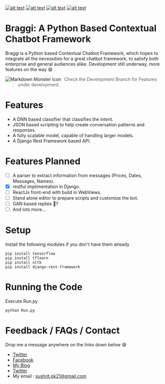 <!-- Please don't remove this: Grab your social icons from https://github.com/carlsednaoui/gitsocial -->

<!-- display the social media buttons in your README -->

[![alt text][1.1]][1]
[![alt text][2.1]][2]
[![alt text][3.1]][3]
[![alt text][6.1]][6]


<!-- links to social media icons -->
<!-- no need to change these -->

<!-- icons with padding -->

[1.1]: http://i.imgur.com/tXSoThF.png (twitter icon with padding)
[2.1]: http://i.imgur.com/P3YfQoD.png (facebook icon with padding)
[3.1]: http://i.imgur.com/yCsTjba.png (google plus icon with padding)
[6.1]: http://i.imgur.com/0o48UoR.png (github icon with padding)

<!-- icons without padding -->

[1.2]: http://i.imgur.com/wWzX9uB.png (twitter icon without padding)
[2.2]: http://i.imgur.com/fep1WsG.png (facebook icon without padding)
[3.2]: http://i.imgur.com/VlgBKQ9.png (google plus icon without padding)
[6.2]: http://i.imgur.com/9I6NRUm.png (github icon without padding)


<!-- links to your social media accounts -->
<!-- update these accordingly -->

[1]: https://twitter.com/Sushrit_Lawliet
[2]: https://www.facebook.com/SushritLawliet/
[3]: https://sushritpasupuleti.blogspot.com
[6]: https://github.com/SushritPasupuleti

<!-- Please don't remove this: Grab your social icons from https://github.com/carlsednaoui/gitsocial -->
# Braggi: A Python Based Contextual Chatbot Framework
Braggi is a Python based Contextual Chatbot Framework, which hopes to integrate all the necessities for a great chatbot framework, to satisfy both enterprise and general audiences alike. Development still underway, more features on the way 😄

<img src="https://3.bp.blogspot.com/-v0h0i-rlvx4/WzszGk4g65I/AAAAAAAAXbg/9sG89XtNigIolOgUGVFxKsPzRUU5P-qvQCLcBGAs/s1600/Cover2.png"
     alt="Markdown Monster icon"
     style="float: left; margin-right: 10px;" />
     
> Check the Development Branch for Features under development.

# Features
* A DNN based classifier that classifies the intent.
* JSON based scripting to help create conversation patterns and responses.
* A fully scalable model, capable of handling larger models.
* A Django Rest Framework based API.

# Features Planned
- [ ] A parser to extract information from messages (Prices, Dates, Messages, Names).
- [x] restful implimentation in Django.
- [ ] ReactJs front-end with build in WebViews.
- [ ] Stand alone editor to prepare scripts and customize the bot.
- [ ] GAN based replies 🤔?
- [ ] And lots more...

# Setup
Install the following modules if you don't have them already
```shell
pip install tensorflow
pip install tflearn
pip install nltk
pip install django-rest-framework
```

# Running the Code
Execute Run.py
```shell
python Run.py
```

# Feedback / FAQs / Contact
Drop me a message anywhere on the links down below 😄

* [Twitter](https://twitter.com/Sushrit_Lawliet)
* [Facebook](https://www.facebook.com/SushritLawliet/)
* [My Blog](https://sushritpasupuleti.blogspot.com)
* [Twitter](https://github.com/SushritPasupuleti)
* My email : [sushrit.pk21@gmail.com](mailto:sushrit.pk21@gmail.com)
